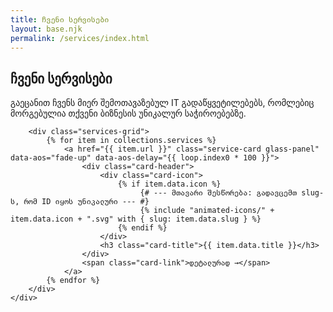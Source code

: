 ```yaml
---
title: ჩვენი სერვისები
layout: base.njk
permalink: /services/index.html
---
```


<section class="services-page-section">
    <div class="container">
        <div class="section-title" data-aos="fade-up">
            <h1>ჩვენი სერვისები</h1>
            <p>გაეცანით ჩვენს მიერ შემოთავაზებულ IT გადაწყვეტილებებს, რომლებიც მორგებულია თქვენი ბიზნესის უნიკალურ საჭიროებებზე.</p>
        </div>
        
        <div class="services-grid">
            {% for item in collections.services %}
                <a href="{{ item.url }}" class="service-card glass-panel" data-aos="fade-up" data-aos-delay="{{ loop.index0 * 100 }}">
                    <div class="card-header">
                        <div class="card-icon">
                            {% if item.data.icon %}
                                 {# --- მთავარი შესწორება: გადავცემთ slug-ს, რომ ID იყოს უნიკალური --- #}
                                 {% include "animated-icons/" + item.data.icon + ".svg" with { slug: item.data.slug } %}
                            {% endif %}
                        </div>
                        <h3 class="card-title">{{ item.data.title }}</h3>
                    </div>
                    <span class="card-link">დეტალურად →</span>
                </a>
            {% endfor %}
        </div>
    </div>
</section>